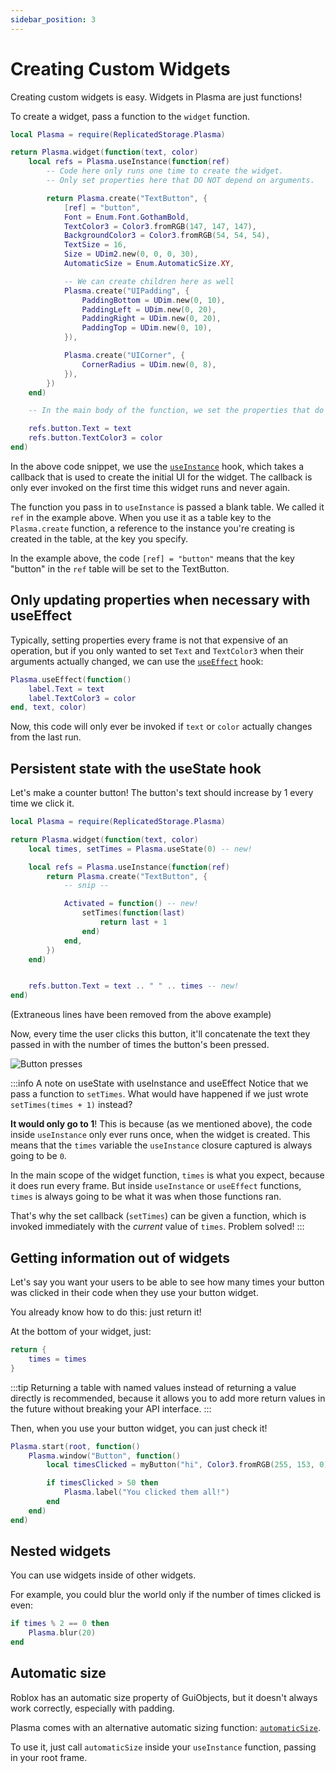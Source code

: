```yaml
---
sidebar_position: 3
---
```


# Creating Custom Widgets

Creating custom widgets is easy. Widgets in Plasma are just functions!

To create a widget, pass a function to the `widget` function.

```lua title="myButton.lua"
local Plasma = require(ReplicatedStorage.Plasma)

return Plasma.widget(function(text, color)
	local refs = Plasma.useInstance(function(ref)
		-- Code here only runs one time to create the widget.
		-- Only set properties here that DO NOT depend on arguments.

		return Plasma.create("TextButton", {
			[ref] = "button",
			Font = Enum.Font.GothamBold,
			TextColor3 = Color3.fromRGB(147, 147, 147),
			BackgroundColor3 = Color3.fromRGB(54, 54, 54),
			TextSize = 16,
			Size = UDim2.new(0, 0, 0, 30),
			AutomaticSize = Enum.AutomaticSize.XY,

			-- We can create children here as well
			Plasma.create("UIPadding", {
				PaddingBottom = UDim.new(0, 10),
				PaddingLeft = UDim.new(0, 20),
				PaddingRight = UDim.new(0, 20),
				PaddingTop = UDim.new(0, 10),
			}),

			Plasma.create("UICorner", {
				CornerRadius = UDim.new(0, 8),
			}),
		})
	end)

	-- In the main body of the function, we set the properties that do depend on arguments.

	refs.button.Text = text
	refs.button.TextColor3 = color
end)
```

In the above code snippet, we use the [`useInstance`](/api/Plasma#useInstance) hook, which takes a callback that is used to create the initial UI for the widget. The callback is only ever invoked on the first time this widget runs and never again.

The function you pass in to `useInstance` is passed a blank table. We called it `ref` in the example above. When you use it as a table key to the `Plasma.create` function, a reference to the instance you're creating is created in the table, at the key you specify.

In the example above, the code `[ref] = "button"` means that the key "button" in the `ref` table will be set to the TextButton.

## Only updating properties when necessary with useEffect
Typically, setting properties every frame is not that expensive of an operation, but if you only wanted to set `Text` and `TextColor3` when their arguments actually changed, we can use the [`useEffect`](/api/Plasma#useEffect) hook:

```lua
Plasma.useEffect(function()
	label.Text = text
	label.TextColor3 = color
end, text, color)
```

Now, this code will only ever be invoked if `text` or `color` actually changes from the last run.

## Persistent state with the useState hook

Let's make a counter button! The button's text should increase by 1 every time we click it.

```lua title="myButton.lua"
local Plasma = require(ReplicatedStorage.Plasma)

return Plasma.widget(function(text, color)
	local times, setTimes = Plasma.useState(0) -- new!

	local refs = Plasma.useInstance(function(ref)
		return Plasma.create("TextButton", {
			-- snip --

			Activated = function() -- new!
				setTimes(function(last)
					return last + 1
				end)
			end,
		})
	end)


	refs.button.Text = text .. " " .. times -- new!
end)
```
(Extraneous lines have been removed from the above example)

Now, every time the user clicks this button, it'll concatenate the text they passed in with the number of times the button's been pressed.

![Button presses](https://i.eryn.io/2150/RobloxStudioBeta-sNsoBtKL.png)

:::info A note on useState with useInstance and useEffect
Notice that we pass a function to `setTimes`. What would have happened if we just wrote `setTimes(times + 1)` instead?

**It would only go to 1**! This is because (as we mentioned above), the code inside `useInstance` only ever runs once, when the widget is created. This means that the `times` variable the `useInstance` closure captured is always going to be `0`.

In the main scope of the widget function, `times` is what you expect, because it does run every frame. But inside `useInstance` or `useEffect` functions, `times` is always going to be what it was when those functions ran.

That's why the set callback (`setTimes`) can be given a function, which is invoked immediately with the *current* value of `times`. Problem solved!
:::

## Getting information out of widgets

Let's say you want your users to be able to see how many times your button was clicked in their code when they use your button widget.

You already know how to do this: just return it!

At the bottom of your widget, just:

```lua
return {
	times = times
}
```

:::tip
Returning a table with named values instead of returning a value directly is recommended, because it allows you to add more return values in the future without breaking your API interface.
:::

Then, when you use your button widget, you can just check it!

```lua title="Using your widget"
Plasma.start(root, function()
	Plasma.window("Button", function()
		local timesClicked = myButton("hi", Color3.fromRGB(255, 153, 0)).times

		if timesClicked > 50 then
			Plasma.label("You clicked them all!")
		end
	end)
end)
```

## Nested widgets

You can use widgets inside of other widgets.

For example, you could blur the world only if the number of times clicked is even:

```lua
if times % 2 == 0 then
	Plasma.blur(20)
end
```

## Automatic size

Roblox has an automatic size property of GuiObjects, but it doesn't always work correctly, especially with padding.

Plasma comes with an alternative automatic sizing function: [`automaticSize`](/api/Plasma#automaticSize).

To use it, just call `automaticSize` inside your `useInstance` function, passing in your root frame.